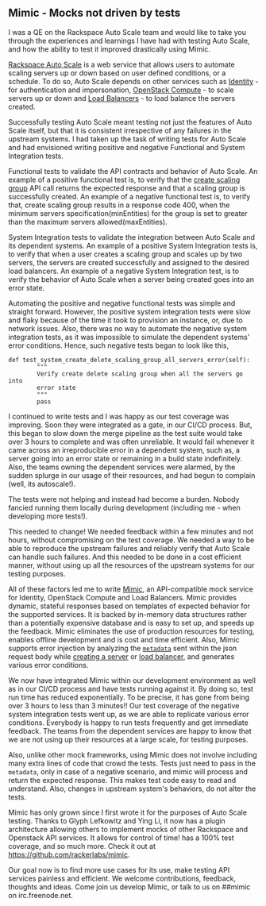 ## Mimic - Mocks not driven by tests

  I was a QE on the Rackspace Auto Scale team and would like to take you through the experiences and learnings I have had with testing Auto Scale, and how the ability to test it improved drastically using Mimic.

 [Rackspace Auto Scale](http://docs.rackspace.com/cas/api/v1.0/autoscale-devguide/content/Overview.html) is a web service that allows users to automate scaling servers up or down based on user defined conditions, or a schedule. To do so, Auto Scale depends on other services such as [Identity](http://docs.rackspace.com/auth/api/v2.0/auth-client-devguide/content/Overview-d1e65.html) - for authentication and impersonation, [OpenStack Compute](http://docs.rackspace.com/servers/api/v2/cs-devguide/content/ch_preface.html) - to scale servers up or down and [Load Balancers](http://docs.rackspace.com/loadbalancers/api/v1.0/clb-devguide/content/Overview-d1e82.html) - to load balance the servers created.  

 Successfully testing Auto Scale meant testing not just the features of Auto Scale itself, but that it is consistent irrespective of any failures in the upstream systems. I had taken up the task of writing tests for Auto Scale and had envisioned writing positive and negative Functional and System Integration tests. 

 Functional tests to validate the API contracts and behavior of Auto Scale. An example of a positive functional test is, to verify that the [create scaling group](http://docs.rackspace.com/cas/api/v1.0/autoscale-devguide/content/POST_createGroup_v1.0__tenantId__groups_autoscale-groups.html) API call returns the expected response and that a scaling group is successfully created. An example of a negative functional test is, to verify that, create scaling group results in a response code 400, when the minimum servers specification(minEntities) for the group is set to greater than the maximum servers allowed(maxEntities).

 System Integration tests to validate the integration between Auto Scale and its dependent systems. An example of a positive System Integration tests is, to verify that when a user creates a scaling group and scales up by two servers, the servers are created successfully and assigned to the desired load balancers. An example of a negative System Integration test, is to verify the behavior of Auto Scale when a server being created goes into an error state.

Automating the positive and negative functional tests was simple and straight forward. However, the positive system integration tests were slow and flaky because of the time it took to provision an instance, or, due to network issues. Also, there was no way to automate the negative system integration tests, as it was impossible to simulate the dependent systems' error conditions. Hence, such negative tests began to look like this,

```
def test_system_create_delete_scaling_group_all_servers_error(self):
        """
        Verify create delete scaling group when all the servers go into
        error state
        """
        pass
```

I continued to write tests and I was happy as our test coverage was improving. Soon they were integrated as a gate, in our CI/CD process. But, this began to slow down the merge pipeline as the test suite would take over 3 hours to complete and was often unreliable. It would fail whenever it came across an irreproducible error in a dependent system, such as, a server going into an error state or remaining in a build state indefinitely. Also, the teams owning the dependent services were alarmed, by the sudden splurge in our usage of their resources, and had begun to complain (well, its autoscale!). 

The tests were not helping and instead had become a burden. Nobody fancied running them locally during development (including me - when developing more tests!). 

This needed to change! We needed feedback within a few minutes and not hours, without compromising on the test coverage. We needed a way to be able to reproduce the upstream failures and reliably verify that Auto Scale can handle such failures. And this needed to be done in a cost efficient manner, without using up all the resources of the upstream systems for our testing purposes.

All of these factors led me to write [Mimic](https://github.com/rackerlabs/mimic), an API-compatible mock service for Identity, OpenStack Compute and Load Balancers. Mimic provides dynamic, stateful responses based on templates of expected behavior for the supported services. It is backed by in-memory data structures rather than a potentially expensive database and is easy to set up, and speeds up the feedback. Mimic eliminates the use of production resources for testing, enables offline development and is cost and time efficient. Also, Mimic supports error injection by analyzing the [`metadata`](http://docs.rackspace.com/servers/api/v2/cs-devguide/content/Server_Metadata-d1e2529.html) sent within the json request body while [creating a server](http://docs.rackspace.com/servers/api/v2/cs-devguide/content/CreateServers.html) or [load balancer](http://docs.rackspace.com/loadbalancers/api/v1.0/clb-devguide/content/POST_createLoadBalancer_v1.0__account__loadbalancers_load-balancers.html), and generates various error conditions.

We now have integrated Mimic within our development environment as well as in our CI/CD process and have tests running against it. By doing so, test run time has reduced exponentially. To be precise, it has gone from being over 3 hours to less than 3 minutes!! Our test coverage of the negative system integration tests went up, as we are able to replicate various error conditions. Everybody is happy to run tests frequently and get immediate feedback. The teams from the dependent services are happy to know that we are not using up their resources at a large scale, for testing purposes.

Also, unlike other mock frameworks, using Mimic does not involve including many extra lines of code that crowd the tests. Tests just need to pass in the `metadata`, only in case of a negative scenario, and mimic will process and return the expected response. This makes test code easy to read and understand.
Also, changes in upstream system's behaviors, do not alter the tests. 

Mimic has only grown since I first wrote it for the purposes of Auto Scale testing. Thanks to Glyph Lefkowitz and Ying Li, it now has a plugin architecture allowing others to implement mocks of other Rackspace and Openstack API services. It allows for control of time! has a 100% test coverage, and so much more. Check it out at https://github.com/rackerlabs/mimic.

Our goal now is to find more use cases for its use, make testing API services painless and efficient. We welcome contributions, feedback, thoughts and ideas. Come join us develop Mimic, or talk to us on ##mimic on irc.freenode.net.